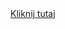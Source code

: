 <!DOCTYPE html>
<html lang="en">
  <head>
    <meta charset="UTF-8" />
    <meta name="viewport" content="width=device-width, initial-scale=1.0" />
    <title>Test</title>
  </head>
  <body>
    <a href="tangy-school.surge.sh">Kliknij tutaj</a>
  </body>
</html>
